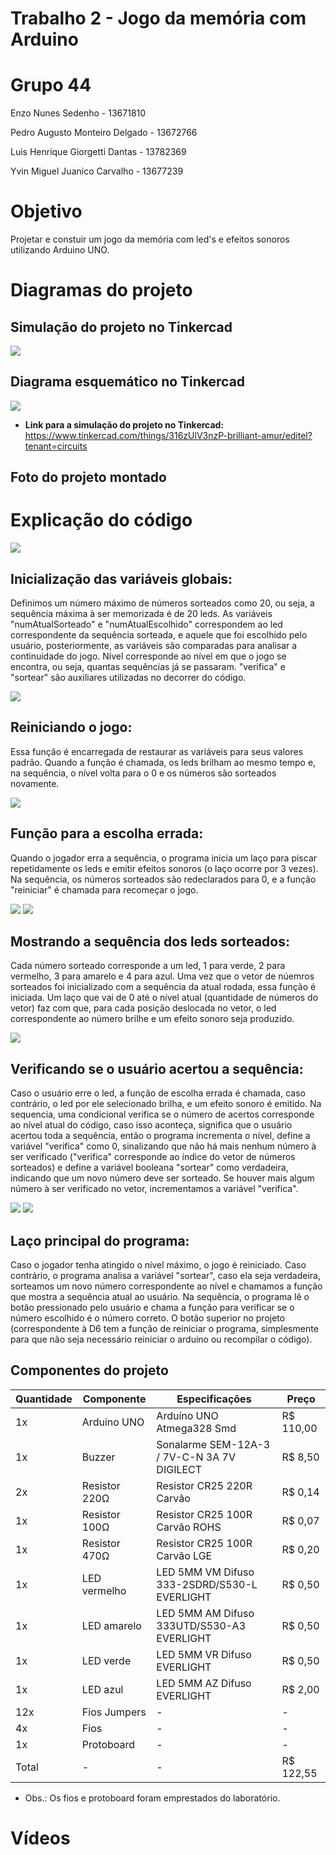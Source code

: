 # Trabalho 2 - Jogo da memória com Arduino


# Grupo 44
Enzo Nunes Sedenho - 13671810

Pedro Augusto Monteiro Delgado - 13672766

Luis Henrique Giorgetti Dantas - 13782369

Yvin Miguel Juanico Carvalho - 13677239


# Objetivo
Projetar e constuir um jogo da memória com led's e efeitos sonoros utilizando Arduino UNO.


# Diagramas do projeto 

## Simulação do projeto no Tinkercad

<img src="https://i.imgur.com/E4b1Ex7.png">

## Diagrama esquemático no Tinkercad

<img src="https://i.imgur.com/KfnWCMk.png">

* **Link para a simulação do projeto no Tinkercad:** https://www.tinkercad.com/things/316zUlV3nzP-brilliant-amur/editel?tenant=circuits

## Foto do projeto montado

# Explicação do código

<img src="https://i.imgur.com/DDXITig.png">

## Inicialização das variáveis globais:
Definimos um número máximo de números sorteados como 20, ou seja, a sequência máxima à ser memorizada é de 20 leds.
As variáveis "numAtualSorteado" e "numAtualEscolhido" correspondem ao led correspondente da sequência sorteada, e aquele que foi escolhido pelo usuário, posteriormente, as variáveis são comparadas para analisar a continuidade do jogo.
Nível corresponde ao nível em que o jogo se encontra, ou seja, quantas sequências já se passaram.
"verifica" e "sortear" são auxiliares utilizadas no decorrer do código.

<img src="https://i.imgur.com/rnqmxho.png">

## Reiniciando o jogo:
Essa função é encarregada de restaurar as variáveis para seus valores padrão.
Quando a função é chamada, os leds brilham ao mesmo tempo e, na sequência, o nível volta para o 0 e os números são sorteados novamente.

<img src="https://i.imgur.com/3HcBvsu.png">

## Função para a escolha errada:
Quando o jogador erra a sequência, o programa inicia um laço para piscar repetidamente os leds e emitir efeitos sonoros (o laço ocorre por 3 vezes).
Na sequência, os números sorteados são redeclarados para 0, e a função "reiniciar" é chamada para recomeçar o jogo.

<img src="https://i.imgur.com/IY2SMWS.png">

<img src="https://i.imgur.com/rb3qi1F.png">

## Mostrando a sequência dos leds sorteados:
Cada número sorteado corresponde a um led, 1 para verde, 2 para vermelho, 3 para amarelo e 4 para azul.
Uma vez que o vetor de núemros sorteados foi inicializado com a sequência da atual rodada, essa função é iniciada.
Um laço que vai de 0 até o nível atual (quantidade de números do vetor) faz com que, para cada posição deslocada no vetor, o led correspondente ao número brilhe e um efeito sonoro seja produzido.

<img src="https://i.imgur.com/uK3prFK.png">

## Verificando se o usuário acertou a sequência:
Caso o usuário erre o led, a função de escolha errada é chamada, caso contrário, o led por ele selecionado brilha, e um efeito sonoro é emitido.
Na sequencia, uma condicional verifica se o número de acertos corresponde ao nível atual do código, caso isso aconteça, significa que o usuário acertou toda a sequência, então o programa incrementa o nível, define a variável "verifica" como 0, sinalizando que não há mais nenhum número à ser verificado ("verifica" corresponde ao índice do vetor de números sorteados) e define a variável booleana "sortear" como verdadeira, indicando que um novo número deve ser sorteado.
Se houver mais algum número à ser verificado no vetor, incrementamos a variável "verifica".

<img src="https://i.imgur.com/J7aBFof.png">

<img src="https://i.imgur.com/YtT0WJr.png">

## Laço principal do programa:
Caso o jogador tenha atingido o nível máximo, o jogo é reiniciado.
Caso contrário, o programa analisa a variável "sortear", caso ela seja verdadeira, sorteamos um novo número correspondente ao nível e chamamos a função que mostra a sequência atual ao usuário.
Na sequência, o programa lê o botão pressionado pelo usuário e chama a função para verificar se o número escolhido é o número correto. 
O botão superior no projeto (correspondente à D6 tem a função de reiniciar o programa, simplesmente para que não seja necessário reiniciar o arduino ou recompilar o código).


## Componentes do projeto

|  Quantidade  |  Componente  |  Especificações  |  Preço  |
|---|---|---|---|
| 1x | Arduino UNO | Arduíno UNO Atmega328 Smd | R$ 110,00 |
| 1x | Buzzer | Sonalarme SEM-12A-3 / 7V-C-N 3A 7V DIGILECT| R$ 8,50 |
| 2x | Resistor 220Ω | Resistor CR25 220R Carvão | R$ 0,14 |
| 1x | Resistor 100Ω | Resistor CR25 100R Carvão ROHS | R$ 0,07 |
| 1x | Resistor 470Ω | Resistor CR25 100R Carvão LGE | R$ 0,20 |
| 1x | LED vermelho | LED 5MM VM Difuso 333-2SDRD/S530-L EVERLIGHT | R$ 0,50 |
| 1x | LED amarelo | LED 5MM AM Difuso 333UTD/S530-A3 EVERLIGHT | R$ 0,50 |
| 1x | LED verde | LED 5MM VR Difuso EVERLIGHT | R$ 0,50 |
| 1x | LED azul | LED 5MM AZ Difuso EVERLIGHT | R$ 2,00 |
| 12x | Fios Jumpers | - | - |
| 4x | Fios | - | - |
| 1x | Protoboard | - | - |
| Total | - | - | R$ 122,55 |

* Obs.: Os fios e protoboard foram emprestados do laboratório.



# Vídeos
